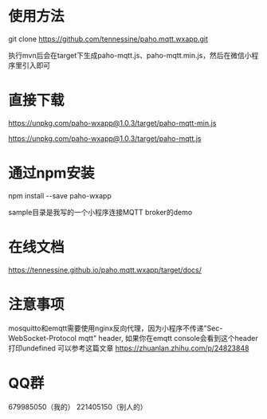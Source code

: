 # 使用方法

git clone https://github.com/tennessine/paho.mqtt.wxapp.git

执行mvn后会在target下生成paho-mqtt.js、paho-mqtt.min.js，然后在微信小程序里引入即可

# 直接下载
https://unpkg.com/paho-wxapp@1.0.3/target/paho-mqtt-min.js

https://unpkg.com/paho-wxapp@1.0.3/target/paho-mqtt.js

# 通过npm安装

npm install --save paho-wxapp

sample目录是我写的一个小程序连接MQTT broker的demo

# 在线文档
https://tennessine.github.io/paho.mqtt.wxapp/target/docs/

# 注意事项
mosquitto和emqtt需要使用nginx反向代理，因为小程序不传递"Sec-WebSocket-Protocol mqtt" header, 如果你在emqtt console会看到这个header打印undefined
可以参考这篇文章 https://zhuanlan.zhihu.com/p/24823848 

# QQ群
679985050（我的）
221405150（别人的）
